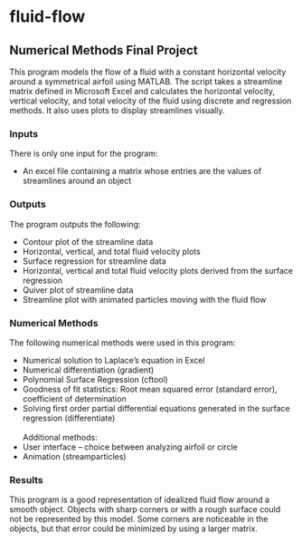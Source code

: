# fluid-flow

## Numerical Methods Final Project
This program models the flow of a fluid with a constant horizontal velocity around a
symmetrical airfoil using MATLAB. The script takes a streamline matrix defined in Microsoft Excel and
calculates the horizontal velocity, vertical velocity, and total velocity of the fluid using discrete
and regression methods. It also uses plots to display streamlines visually.

### Inputs
There is only one input for the program:
- An excel file containing a matrix whose entries are the values of streamlines around an object

### Outputs
The program outputs the following:
- Contour plot of the streamline data
- Horizontal, vertical, and total fluid velocity plots
- Surface regression for streamline data
- Horizontal, vertical and total fluid velocity plots derived from the surface regression
- Quiver plot of streamline data
- Streamline plot with animated particles moving with the fluid flow

### Numerical Methods
The following numerical methods were used in this program:
- Numerical solution to Laplace’s equation in Excel
- Numerical differentiation (gradient)
- Polynomial Surface Regression (cftool)
- Goodness of fit statistics: Root mean squared error (standard error), coefficient of
determination
- Solving first order partial differential equations generated in the surface regression
(differentiate)
</br></br>
Additional methods:</br>
- User interface – choice between analyzing airfoil or circle
- Animation (streamparticles)

### Results
This program is a good representation of idealized fluid flow around a smooth object.
Objects with sharp corners or with a rough surface could not be represented by this model. Some
corners are noticeable in the objects, but that error could be minimized by using a larger matrix. 

